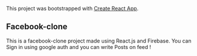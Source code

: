 This project was bootstrapped with [Create React App](https://github.com/facebook/create-react-app).

## Facebook-clone

This is a facebook-clone project made using React.js and Firebase. You can Sign in using google auth and you can write Posts on feed !




